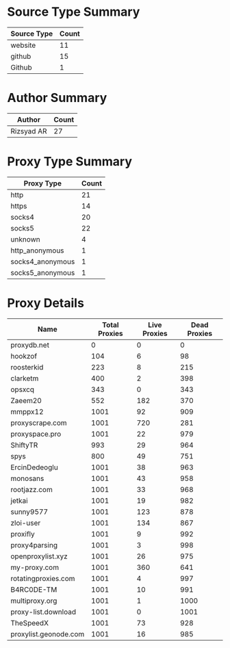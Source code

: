 # Source Type Summary

| Source Type | Count |
|-------------|-------|
| website | 11 |
| github | 15 |
| Github | 1 |


# Author Summary

| Author | Count |
|--------|-------|
| Rizsyad AR | 27 |


# Proxy Type Summary

| Proxy Type | Count |
|------------|-------|
| http | 21 |
| https | 14 |
| socks4 | 20 |
| socks5 | 22 |
| unknown | 4 |
| http_anonymous | 1 |
| socks4_anonymous | 1 |
| socks5_anonymous | 1 |


# Proxy Details

| Name | Total Proxies | Live Proxies | Dead Proxies |
|------|---------------|--------------|---------------|
| proxydb.net | 0 | 0 | 0 |
| hookzof | 104 | 6 | 98 |
| roosterkid | 223 | 8 | 215 |
| clarketm | 400 | 2 | 398 |
| opsxcq | 343 | 0 | 343 |
| Zaeem20 | 552 | 182 | 370 |
| mmppx12 | 1001 | 92 | 909 |
| proxyscrape.com | 1001 | 720 | 281 |
| proxyspace.pro | 1001 | 22 | 979 |
| ShiftyTR | 993 | 29 | 964 |
| spys | 800 | 49 | 751 |
| ErcinDedeoglu | 1001 | 38 | 963 |
| monosans | 1001 | 43 | 958 |
| rootjazz.com | 1001 | 33 | 968 |
| jetkai | 1001 | 19 | 982 |
| sunny9577 | 1001 | 123 | 878 |
| zloi-user | 1001 | 134 | 867 |
| proxifly | 1001 | 9 | 992 |
| proxy4parsing | 1001 | 3 | 998 |
| openproxylist.xyz | 1001 | 26 | 975 |
| my-proxy.com | 1001 | 360 | 641 |
| rotatingproxies.com | 1001 | 4 | 997 |
| B4RC0DE-TM | 1001 | 10 | 991 |
| multiproxy.org | 1001 | 1 | 1000 |
| proxy-list.download | 1001 | 0 | 1001 |
| TheSpeedX | 1001 | 73 | 928 |
| proxylist.geonode.com | 1001 | 16 | 985 |
